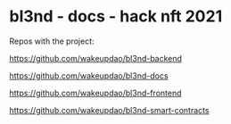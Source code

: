 # bl3nd - docs - hack nft 2021

Repos with the project:

https://github.com/wakeupdao/bl3nd-backend

https://github.com/wakeupdao/bl3nd-docs

https://github.com/wakeupdao/bl3nd-frontend

https://github.com/wakeupdao/bl3nd-smart-contracts
